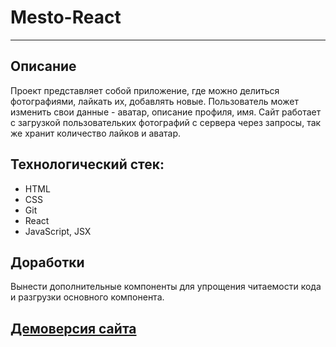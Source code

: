 # Mesto-React
--------
## Описание
Проект представляет собой приложение, где можно делиться фотографиями, лайкать их, добавлять новые. Пользователь может изменить свои данные - аватар, описание профиля, имя. Сайт работает с загрузкой пользовательких фотографий с сервера через запросы, так же хранит количество лайков и аватар.
## Технологический стек:
* HTML
* CSS
* Git
* React
* JavaScript, JSX
## Доработки
Вынести дополнительные компоненты для упрощения читаемости кода и разгрузки основного компонента.
 ## [Демоверсия сайта](https://anastasiyaesakova.github.io/mesto-react/index.html)
